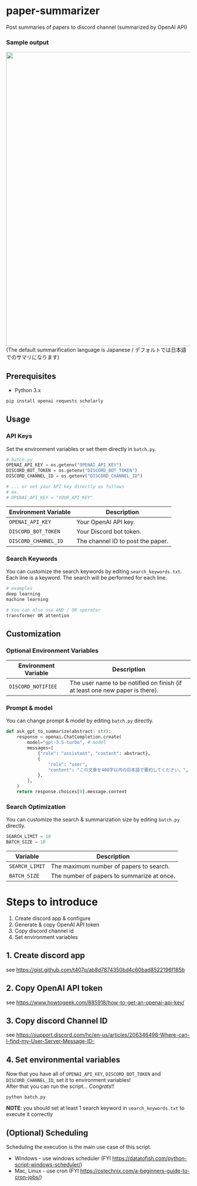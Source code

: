 # paper-summarizer
Post summaries of papers to discord channel (summarized by OpenAI API)

### Sample output
<img src="https://user-images.githubusercontent.com/57845734/236689178-25ed2ecc-97b3-4317-bf18-9b868ea4df34.png" width="800">
(The default summarification language is Japanese / デフォルトでは日本語でのサマリになります)

## Prerequisites
- Python 3.x

```bash
pip install openai requests scholarly 
```

## Usage
### API Keys
Set the environment variables or set them directly in `batch.py`.

```python 
# batch.py
OPENAI_API_KEY = os.getenv("OPENAI_API_KEY")
DISCORD_BOT_TOKEN = os.getenv("DISCORD_BOT_TOKEN")
DISCORD_CHANNEL_ID = os.getenv("DISCORD_CHANNEL_ID")

# ... or set your API key directly as follows 
# ex. 
# OPENAI_API_KEY = "YOUR_API_KEY"
```

| Environment Variable | Description |
|----------------------|-------------|
|`OPENAI_API_KEY`       |Your OpenAI API key.|
|`DISCORD_BOT_TOKEN`    |Your Discord bot token.|
|`DISCORD_CHANNEL_ID`   |The channel ID to post the paper.|

### Search Keywords
You can customize the search keywords by editing `search_keywords.txt`.  
Each line is a keyword. The search will be performed for each line.

```python 
# examples
deep learning
machine learning 

# You can also use AND / OR operator
transformer OR attention
```

## Customization
### Optional Environment Variables
| Environment Variable | Description |
|----------------------|-------------|
|`DISCORD_NOTIFIEE`   |The user name to be notified on finish (if at least one new paper is there).|

### Prompt & model
You can change prompt & model by editing `batch.py` directly.
```python
def ask_gpt_to_summarize(abstract: str):
    response = openai.ChatCompletion.create(
        model="gpt-3.5-turbo", # model
        messages=[
            {"role": "assistant", "content": abstract},
            {
                "role": "user",
                "content": "この文章を400字以内の日本語で要約してください。", # prompt to ask the summarization
            },
        ],
    )
    return response.choices[0].message.content
```

### Search Optimization
You can customize the search & summarization size by editing `batch.py` directly.

```python
SEARCH_LIMIT = 10
BATCH_SIZE = 10
```

| Variable | Description |
|----------|-------------|
|`SEARCH_LIMIT`|The maximum number of papers to search.|
|`BATCH_SIZE`|The number of papers to summarize at once.|

# Steps to introduce 
1. Create discord app & configure
2. Generate & copy OpenAI API token
3. Copy discord channel id
4. Set environment variables

## 1. Create discord app
see https://gist.github.com/t407o/ab8d7874350bd4c60bad8522196f185b

## 2. Copy OpenAI API token
see https://www.howtogeek.com/885918/how-to-get-an-openai-api-key/

## 3. Copy discord Channel ID
see https://support.discord.com/hc/en-us/articles/206346498-Where-can-I-find-my-User-Server-Message-ID-

## 4. Set environmental variables
Now that you have all of `OPENAI_API_KEY`, `DISCORD_BOT_TOKEN` and `DISCORD_CHANNEL_ID`, set it to environment variables!  
After that you can run the script... *Congrats*!!
```shell
python batch.py
```
**NOTE**: you should set at least 1 search keyword in `search_keywords.txt` to execute it correctly

## (Optional) Scheduling
Scheduling the execution is the main use case of this script. 
- Windows - use windows scheduler (FYI https://datatofish.com/python-script-windows-scheduler/)
- Mac, Linux - use cron (FYI https://ostechnix.com/a-beginners-guide-to-cron-jobs/)
